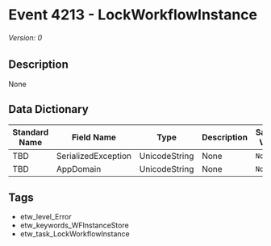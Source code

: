 # Event 4213 - LockWorkflowInstance
###### Version: 0

## Description
None

## Data Dictionary
|Standard Name|Field Name|Type|Description|Sample Value|
|---|---|---|---|---|
|TBD|SerializedException|UnicodeString|None|`None`|
|TBD|AppDomain|UnicodeString|None|`None`|

## Tags
* etw_level_Error
* etw_keywords_WFInstanceStore
* etw_task_LockWorkflowInstance